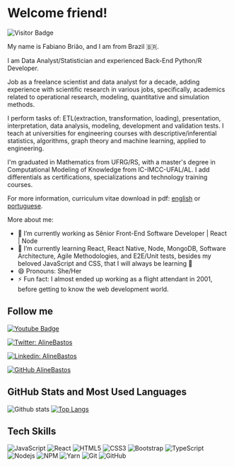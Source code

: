 # Welcome friend!

<!--![](https://github.com/alinebastos/images/blob/master/pinguim.gif)-->

![Visitor Badge](https://visitor-badge.laobi.icu/badge?page_id=jumaschion.jumaschion)

My name is Fabiano Brião, and I am from Brazil 🇧🇷. 

I am Data Analyst/Statistician and experienced Back-End Python/R Developer.

Job as a freelance scientist and data analyst for a decade, adding experience with scientific research in various jobs, specifically, academics related to operational research, modeling, quantitative and simulation methods.

I perform tasks of: ETL(extraction, transformation, loading), presentation, interpretation, data analysis, modeling, development and validation tests. I teach at universities for engineering courses with descriptive/inferential statistics, algorithms, graph theory and machine learning, applied to engineering.

I'm graduated in Mathematics from UFRG/RS, with a master's degree in Computational Modeling of Knowledge from IC-IMCC-UFAL/AL. I add differentials as certifications, specializations and technology training courses.

<p class="description">For more information, curriculum vitae download in pdf: <a href="https://github.com/fabianobriao/fabianobriao.github.io/raw/master/docs/CurriculoFabianoBriao_v2_042021.pdf" >
                    <span class="highlight">english</span></a> or <a href="https://github.com/fabianobriao/fabianobriao.github.io/raw/master/docs/CurriculoFabianoBriao_v1_042021.pdf" >
                    <span class="highlight">portuguese</span></a>.</p> 
                

More about me:

- 🔭 I’m currently working as Sênior Front-End Software Developer | React | Node
- 🌱 I’m currently learning React, React Native, Node, MongoDB, Software Architecture, Agile Methodologies, and E2E/Unit tests, besides my beloved JavaScript and CSS, that I will always be learning 💚
- 😄 Pronouns: She/Her
- ⚡ Fun fact: I almost ended up working as a flight attendant in 2001, before getting to know the web development world.

## Follow me

[![Youtube Badge](https://img.shields.io/badge/-Youtube-FF0000?style=flat-square&labelColor=FF0000&logo=youtube&logoColor=white&link=https://www.youtube.com/c/DeFrontcomAline)](https://www.youtube.com/c/DeFrontcomAline)

[![Twitter: AlineBastos](https://img.shields.io/twitter/follow/AlineBastos?style=social)](https://twitter.com/Alinebastos)

[![Linkedin: AlineBastos](https://img.shields.io/badge/-AlineBastos-blue?style=flat-square&logo=Linkedin&logoColor=white&link=https://www.linkedin.com/in/AlineBastos/)](https://www.linkedin.com/in/AlineBastos/)

[![GitHub AlineBastos](https://img.shields.io/github/followers/AlineBastos?label=follow&style=social)](https://github.com/AlineBastos)

## GitHub Stats and Most Used Languages

![Github stats](https://github-readme-stats.vercel.app/api?username=AlineBastos&hide=issues&theme=gruvbox&show_icons=true&hide_border=false&count_private=true&include_all_commits=true&line_height=24.5)
[![Top Langs](https://github-readme-stats.vercel.app/api/top-langs/?username=AlineBastos&layout=compact&theme=gruvbox&langs_count=10)](https://github.com/AlineBastos/github-readme-stats)

## Tech Skills

![JavaScript](https://img.shields.io/badge/-JavaScript-black?style=flat-square&logo=javascript)
![React](https://img.shields.io/badge/-React-black?style=flat-square&logo=react)
![HTML5](https://img.shields.io/badge/-HTML5-E34F26?style=flat-square&logo=html5&logoColor=white)
![CSS3](https://img.shields.io/badge/-CSS3-1572B6?style=flat-square&logo=css3)
![Bootstrap](https://img.shields.io/badge/-Bootstrap-563D7C?style=flat-square&logo=bootstrap)
![TypeScript](https://img.shields.io/badge/-TypeScript-007ACC?style=flat-square&logo=typescript)
![Nodejs](https://img.shields.io/badge/NodeJs-339933.svg?logo=node.js&logoColor=white)
![NPM](https://img.shields.io/badge/NPM-CB3837.svg?logo=npm)
![Yarn](https://img.shields.io/badge/Yarn-2C8EBB.svg?logo=yarn&logoColor=white)
![Git](https://img.shields.io/badge/-Git-black?style=flat-square&logo=git)
![GitHub](https://img.shields.io/badge/-GitHub-181717?style=flat-square&logo=github)
